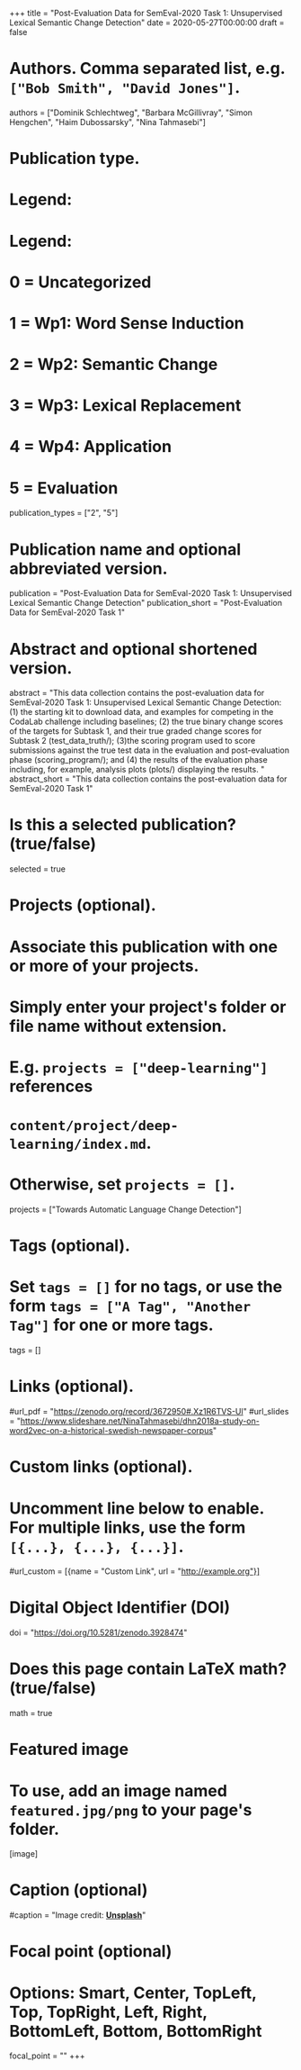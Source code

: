 +++
title = "Post-Evaluation Data for SemEval-2020 Task 1: Unsupervised Lexical Semantic Change Detection"
date = 2020-05-27T00:00:00
draft = false

# Authors. Comma separated list, e.g. `["Bob Smith", "David Jones"]`.
authors = ["Dominik Schlechtweg", "Barbara McGillivray", "Simon Hengchen", "Haim Dubossarsky", "Nina Tahmasebi"]

# Publication type.
# Legend:
# Legend:
# 0 = Uncategorized
# 1 = Wp1: Word Sense Induction
# 2 = Wp2: Semantic Change
# 3 = Wp3: Lexical Replacement
# 4 = Wp4: Application
# 5 = Evaluation
publication_types = ["2", "5"]

# Publication name and optional abbreviated version.
publication = "Post-Evaluation Data for SemEval-2020 Task 1: Unsupervised Lexical Semantic Change Detection"
publication_short = "Post-Evaluation Data for SemEval-2020 Task 1"

# Abstract and optional shortened version.
abstract = "This data collection contains the post-evaluation data for SemEval-2020 Task 1: Unsupervised Lexical Semantic Change Detection: (1) the starting kit to download data, and examples for competing in the CodaLab challenge including baselines; (2) the true binary change scores of the targets for Subtask 1, and their true graded change scores for Subtask 2 (test_data_truth/); (3)the scoring program used to score submissions against the true test data in the evaluation and post-evaluation phase (scoring_program/); and (4) the results of the evaluation phase including, for example, analysis plots (plots/) displaying the results. "
abstract_short = "This data collection contains the post-evaluation data for SemEval-2020 Task 1"


# Is this a selected publication? (true/false)
selected = true

# Projects (optional).
#   Associate this publication with one or more of your projects.
#   Simply enter your project's folder or file name without extension.
#   E.g. `projects = ["deep-learning"]` references 
#   `content/project/deep-learning/index.md`.
#   Otherwise, set `projects = []`.
projects = ["Towards Automatic Language Change Detection"]

# Tags (optional).
#   Set `tags = []` for no tags, or use the form `tags = ["A Tag", "Another Tag"]` for one or more tags.
tags = []

# Links (optional).
#url_pdf = "https://zenodo.org/record/3672950#.Xz1R6TVS-Ul"
#url_slides = "https://www.slideshare.net/NinaTahmasebi/dhn2018a-study-on-word2vec-on-a-historical-swedish-newspaper-corpus"

# Custom links (optional).
#   Uncomment line below to enable. For multiple links, use the form `[{...}, {...}, {...}]`.
#url_custom = [{name = "Custom Link", url = "http://example.org"}]

# Digital Object Identifier (DOI)
doi = "https://doi.org/10.5281/zenodo.3928474"

# Does this page contain LaTeX math? (true/false)
math = true

# Featured image
# To use, add an image named `featured.jpg/png` to your page's folder. 
[image]
  # Caption (optional)
  #caption = "Image credit: [**Unsplash**](https://unsplash.com/photos/pLCdAaMFLTE)"

  # Focal point (optional)
  # Options: Smart, Center, TopLeft, Top, TopRight, Left, Right, BottomLeft, Bottom, BottomRight
  focal_point = ""
+++

